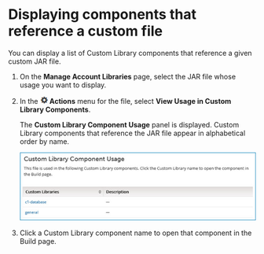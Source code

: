 # Displaying components that reference a custom file 

<head>
  <meta name="guidename" content="Integration"/>
  <meta name="context" content="GUID-8f352360-3e3d-46f4-b77c-e1cc6cc52e70"/>
</head>


You can display a list of Custom Library components that reference a given custom JAR file.

1.  On the **Manage Account Libraries** page, select the JAR file whose usage you want to display.

2.  In the **![Gear or Actions icon](../Images/main-ic-gear-black-16_cdde83e4-a176-436a-86ca-1fe4937e3085.jpg) Actions** menu for the file, select **View Usage in Custom Library Components**.

    The **Custom Library Component Usage** panel is displayed. Custom Library components that reference the JAR file appear in alphabetical order by name.

    ![Custom Library Component Usage dialog](../Images/setup-ps-custom-library-component-usage_877df270-c5a4-4ed7-ba1e-6f9628f7e247.jpg)

3.  Click a Custom Library component name to open that component in the Build page.